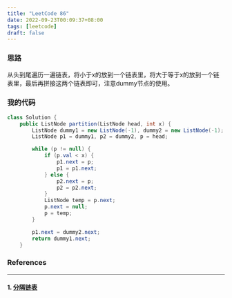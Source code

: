 ```yaml
---
title: "LeetCode 86"
date: 2022-09-23T00:09:37+08:00
tags: [leetcode]
draft: false
---
```


### 思路

从头到尾遍历一遍链表，将小于x的放到一个链表里，将大于等于x的放到一个链表里，最后再拼接这两个链表即可，注意dummy节点的使用。

### 我的代码

```java
class Solution {
    public ListNode partition(ListNode head, int x) {
        ListNode dummy1 = new ListNode(-1), dummy2 = new ListNode(-1);
        ListNode p1 = dummy1, p2 = dummy2, p = head;

        while (p != null) {
            if (p.val < x) {
                p1.next = p;
                p1 = p1.next;
            } else {
                p2.next = p;
                p2 = p2.next;
            }
            ListNode temp = p.next;
            p.next = null;
            p = temp;
        }

        p1.next = dummy2.next;
        return dummy1.next;
    }
```

### References

---

#### 1. [分隔链表](https://leetcode.cn/problems/partition-list/)

